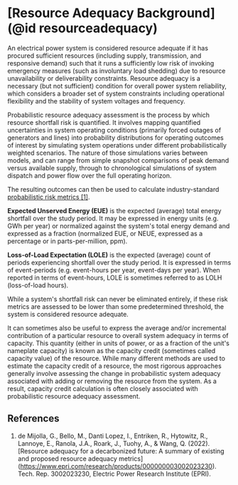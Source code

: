 # [Resource Adequacy Background](@id resourceadequacy)

An electrical power system is considered resource adequate if it has procured
sufficient resources (including supply, transmission, and responsive demand)
such that it runs a sufficiently low risk of invoking emergency measures (such
as involuntary load shedding) due to resource unavailability or deliverability
constraints. Resource adequacy
is a necessary (but not sufficient) condition for overall power system
reliability, which considers a broader set of system constraints including
operational flexibility and the stability of system voltages and frequency.

Probabilistic resource adequacy assessment is the process by which resource
shortfall risk is quantified. It involves mapping quantified uncertainties in
system operating conditions (primarily forced outages of generators and lines) into
probability distributions for operating outcomes of interest by simulating
system operations under different probabilistically weighted
scenarios. The nature of those simulations varies between models, and can range
from simple snapshot comparisons of peak demand versus available supply,
through to chronological simulations of system dispatch and power flow over
the full operating horizon.

The resulting outcomes can then be used to calculate industry-standard
[probabilistic risk metrics [1]](#references).

**Expected Unserved Energy (EUE)** is the expected (average) total energy
shortfall over the study period. It may be expressed in energy units
(e.g. GWh per year) or normalized against the system's total energy demand and
expressed as a fraction (normalized EUE, or NEUE, expressed as a percentage or
in parts-per-million, ppm).

**Loss-of-Load Expectation (LOLE)** is the expected (average) count of
periods experiencing shortfall over the study period. It is expressed in terms
of event-periods (e.g. event-hours per year, event-days per year). When
reported in terms of event-hours, LOLE is sometimes referred to as LOLH
(loss-of-load hours).

While a system's shortfall risk can never be eliminated entirely, if these
risk metrics are assessed to be lower than some predetermined threshold, the
system is considered resource adequate.

It can sometimes also be useful to express the average and/or incremental
contribution of a particular resource to overall system adequacy in terms of
capacity. This quantity (either in units of power, or as a fraction of the
unit's nameplate capacity) is known as the capacity credit (sometimes called
capacity value) of the resource. While many different methods are used to
estimate the capacity credit of a resource, the most rigorous approaches
generally involve assessing the change in probabilistic system adequacy
associated with adding or removing the resource from the system. As a result,
capacity credit calculation is often closely associated with probabilistic
resource adequacy assessment.

## References

1. de Mijolla, G., Bello, M., Danti Lopez, I., Entriken, R., Hytowitz, R., 
    Lannoye, E., Ranola, J.A., Roark, J., Tuohy, A., & Wang, Q. (2022). 
    [Resource adequacy for a decarbonized future: A summary of existing and 
    proposed resource adequacy metrics]
    (https://www.epri.com/research/products/000000003002023230). 
    Tech. Rep. 3002023230, Electric Power Research Institute (EPRI).